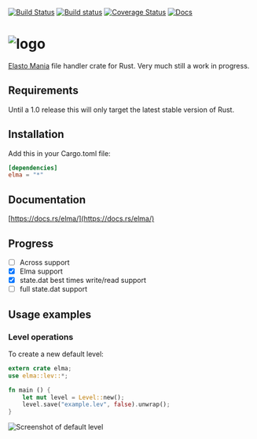 [![Build Status](https://travis-ci.org/hexjelly/elma-rust.svg?branch=master)](https://travis-ci.org/hexjelly/elma-rust) [![Build status](https://ci.appveyor.com/api/projects/status/0mqnblvhjwlyltkn/branch/master?svg=true)](https://ci.appveyor.com/project/hexjelly/elma-rust/branch/master) [![Coverage Status](https://coveralls.io/repos/github/hexjelly/elma-rust/badge.svg?branch=master)](https://coveralls.io/github/hexjelly/elma-rust?branch=master) [![Docs](https://docs.rs/elma/badge.svg)](https://docs.rs/elma/)

# ![logo](http://i.imgur.com/4Pg7LyG.png)

[Elasto Mania](http://elmaonline.net/) file handler crate for Rust.
Very much still a work in progress.

## Requirements

Until a 1.0 release this will only target the latest stable version of Rust.

## Installation

Add this in your Cargo.toml file:

```toml
[dependencies]
elma = "*"
```

## Documentation

[https://docs.rs/elma/](https://docs.rs/elma/)

## Progress

-   [ ] Across support
-   [x] Elma support
-   [x] state.dat best times write/read support
-   [ ] full state.dat support

## Usage examples

### Level operations

To create a new default level:

```rust
extern crate elma;
use elma::lev::*;

fn main () {
    let mut level = Level::new();
    level.save("example.lev", false).unwrap();
}
```

![Screenshot of default level](http://i.imgur.com/TGSo1h4.png)
